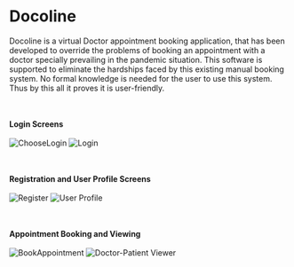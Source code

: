 # Docoline

Docoline is a virtual Doctor appointment booking application, that has been developed to override the problems of booking an appointment with a doctor specially prevailing in the pandemic situation. This software is supported to eliminate the hardships faced by this existing manual booking system. No formal knowledge is needed for the user to use this system. Thus by this all it proves it is user-friendly. 

<br><br> **Login Screens** <br><br>
![ChooseLogin](https://user-images.githubusercontent.com/59509542/146676451-acc62306-9182-45fe-826a-d0c11e023ab8.png)
![Login](https://user-images.githubusercontent.com/59509542/146676455-d9eb3bf5-4322-4cc6-ac1b-9b1806032803.png)

<br><br> **Registration and User Profile Screens** <br><br>
![Register](https://user-images.githubusercontent.com/59509542/146676456-e890ccbd-603f-424e-b906-78083ca8a09a.png)
![User Profile](https://user-images.githubusercontent.com/59509542/146676458-57332e8e-a920-4927-b5af-df408f6fb378.png)

<br><br> **Appointment Booking and Viewing** <br><br>
![BookAppointment](https://user-images.githubusercontent.com/59509542/146676459-6f02cd86-b347-454f-afae-1ec91e1dff83.png)
![Doctor-Patient Viewer](https://user-images.githubusercontent.com/59509542/146676533-7f3ddbf8-1d5f-48f5-aaf6-892f3cf61a73.png)

